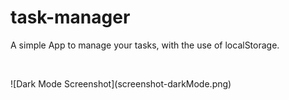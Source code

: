 # task-manager
A simple App to manage your tasks, with the use of localStorage.
<p><br><p>
![Dark Mode Screenshot](screenshot-darkMode.png)